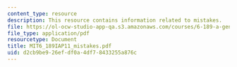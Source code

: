 ```yaml
---
content_type: resource
description: This resource contains information related to mistakes.
file: https://ol-ocw-studio-app-qa.s3.amazonaws.com/courses/6-189-a-gentle-introduction-to-programming-using-python-january-iap-2011/d2cb9be926efdf0a4df78433255a876c_MIT6_189IAP11_mistakes.pdf
file_type: application/pdf
resourcetype: Document
title: MIT6_189IAP11_mistakes.pdf
uid: d2cb9be9-26ef-df0a-4df7-8433255a876c
---
```

